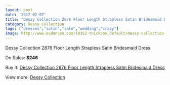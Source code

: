```yaml
---
layout: post
date: '2017-02-07'
title: "Dessy Collection 2876 Floor Length Strapless Satin Bridesmaid Dress"
category: Dessy Collection
tags: ["dresses","satin","sale","wedding","crazy"]
image: http://www.eudances.com/10352-thickbox_default/dessy-collection-2876-floor-length-strapless-satin-bridesmaid-dress.jpg
---
```

Dessy Collection 2876 Floor Length Strapless Satin Bridesmaid Dress

On Sales: **$246**
<a href="https://www.eudances.com/en/dessy-collection/3375-dessy-collection-2876-floor-length-strapless-satin-bridesmaid-dress.html"><amp-img layout="responsive" width="600" height="600" src="//www.eudances.com/10352-thickbox_default/dessy-collection-2876-floor-length-strapless-satin-bridesmaid-dress.jpg" alt="Dessy Collection 2876 Floor Length Strapless Satin Bridesmaid Dress 0" /></a>
<a href="https://www.eudances.com/en/dessy-collection/3375-dessy-collection-2876-floor-length-strapless-satin-bridesmaid-dress.html"><amp-img layout="responsive" width="600" height="600" src="//www.eudances.com/10355-thickbox_default/dessy-collection-2876-floor-length-strapless-satin-bridesmaid-dress.jpg" alt="Dessy Collection 2876 Floor Length Strapless Satin Bridesmaid Dress 1" /></a>
<a href="https://www.eudances.com/en/dessy-collection/3375-dessy-collection-2876-floor-length-strapless-satin-bridesmaid-dress.html"><amp-img layout="responsive" width="600" height="600" src="//www.eudances.com/10354-thickbox_default/dessy-collection-2876-floor-length-strapless-satin-bridesmaid-dress.jpg" alt="Dessy Collection 2876 Floor Length Strapless Satin Bridesmaid Dress 2" /></a>
<a href="https://www.eudances.com/en/dessy-collection/3375-dessy-collection-2876-floor-length-strapless-satin-bridesmaid-dress.html"><amp-img layout="responsive" width="600" height="600" src="//www.eudances.com/10353-thickbox_default/dessy-collection-2876-floor-length-strapless-satin-bridesmaid-dress.jpg" alt="Dessy Collection 2876 Floor Length Strapless Satin Bridesmaid Dress 3" /></a>

Buy it: [Dessy Collection 2876 Floor Length Strapless Satin Bridesmaid Dress](https://www.eudances.com/en/dessy-collection/3375-dessy-collection-2876-floor-length-strapless-satin-bridesmaid-dress.html "Dessy Collection 2876 Floor Length Strapless Satin Bridesmaid Dress")

View more: [Dessy Collection](https://www.eudances.com/en/60-Dessy-Collection "Dessy Collection")